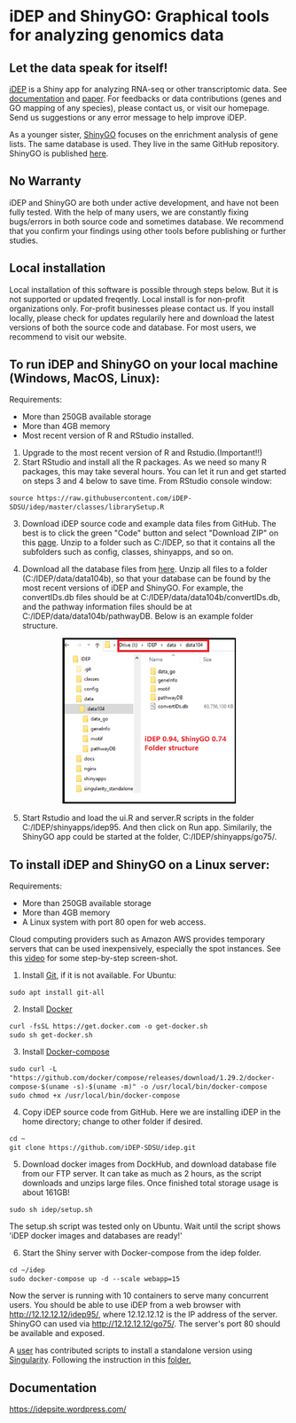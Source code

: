# iDEP and ShinyGO:   Graphical tools for analyzing genomics data  
## Let the data speak for itself!

[iDEP](http://ge-lab.org/idep/) is a Shiny app for analyzing RNA-seq or other transcriptomic data. See [documentation](https://idepsite.wordpress.com/) and [paper](https://bmcbioinformatics.biomedcentral.com/articles/10.1186/s12859-018-2486-6). For feedbacks or data contributions (genes and GO mapping of any species), please contact us, or visit our homepage. Send us suggestions or any error message to help improve iDEP.

As a younger sister, [ShinyGO](http://ge-lab.org/go/) focuses on the enrichment analysis of gene lists. The same database is used. They live in the same GitHub repository. ShinyGO is published [here](https://doi.org/10.1093/bioinformatics/btz931). 

## No Warranty
iDEP and ShinyGO are both under active development, and have not been fully tested. With the help of many users, we are constantly fixing bugs/errors in both source code and sometimes database. We recommend that you confirm your findings using other tools before publishing or further studies.

## Local installation
Local installation of this software is possible through steps below. But it is not supported or updated freqently. Local install is for non-profit organizations only. For-profit businesses please contact us. If you install locally, 
please check for updates regularily here and download the latest versions of both the source code and database.  For most users, we recommend to visit our website. 

## To run iDEP and ShinyGO on your local machine (Windows, MacOS, Linux):
Requirements:
+ More than 250GB available storage
+ More than 4GB memory
+ Most recent version of R and RStudio installed.

1. Upgrade to the most recent version of R and Rstudio.(Important!!)
2. Start RStudio and install all the R packages. As we need so many R packages, this may take several hours. You can let it run and get started on steps 3 and 4 below to save time. From RStudio console window:
```
source https://raw.githubusercontent.com/iDEP-SDSU/idep/master/classes/librarySetup.R
```

3. Download iDEP source code and example data files from GitHub. The best is to click the green "Code" button and select "Download ZIP" on this [page](https://github.com/iDEP-SDSU/idep). Unzip to a folder such as C:/IDEP, so that it contains all the subfolders such as config, classes, shinyapps, and so on.

4. Download all the database files from [here](http://18.235.92.206:8080/). Unzip all files to a folder (C:/IDEP/data/data104b), so that your database can be found by the most recent versions of iDEP and ShinyGO. For example, the convertIDs.db files should be at C:/IDEP/data/data104b/convertIDs.db, and the pathway information files should be at C:/IDEP/data/data104b/pathwayDB. 
Below is an example folder structure. 

<p align="center">
  <img width="313" height="299" src="docs/folders.png">
</p>


5. Start Rstudio and load the ui.R and server.R scripts in the folder C:/IDEP/shinyapps/idep95. And then click on Run app. Similarily, the ShinyGO app could be started at the folder, C:/IDEP/shinyapps/go75/. 

## To install iDEP and ShinyGO on a Linux server:

Requirements:
+ More than 250GB available storage
+ More than 4GB memory
+ A Linux system with port 80 open for web access. 

Cloud computing providers such as Amazon AWS provides temporary servers that can be used inexpensively, especially the spot instances.
See this [video](https://youtu.be/m-3vyGNYDOQ) for some step-by-step screen-shot.

1. Install [Git](https://git-scm.com/book/en/v2/Getting-Started-Installing-Git), if it is not available.  For Ubuntu:
```
sudo apt install git-all
```

2. Install [Docker](https://docs.docker.com/get-docker/)
```
curl -fsSL https://get.docker.com -o get-docker.sh
sudo sh get-docker.sh
```

3. Install [Docker-compose](https://docs.docker.com/compose/install/)
```
sudo curl -L "https://github.com/docker/compose/releases/download/1.29.2/docker-compose-$(uname -s)-$(uname -m)" -o /usr/local/bin/docker-compose
sudo chmod +x /usr/local/bin/docker-compose
```

4. Copy iDEP source code from GitHub. Here we are installing iDEP in the home directory; change to other folder if desired.
```
cd ~
git clone https://github.com/iDEP-SDSU/idep.git
```
 
5. Download docker images from DockHub, and download database file from our FTP server. It can take as much as 2 hours, as the script downloads and unzips large files. Once finished total storage usage is about 161GB!
```
sudo sh idep/setup.sh
```
The setup.sh script was tested only on Ubuntu. Wait until the script shows 'iDEP docker images and databases are ready!' 

6. Start the Shiny server with Docker-compose from the idep folder.
```
cd ~/idep
sudo docker-compose up -d --scale webapp=15 
```
Now the server is running with 10 containers to serve many concurrent users. You should be able to use iDEP from a web browser with http://12.12.12.12/idep95/, where 12.12.12.12 is the IP address of the server. ShinyGO can used via http://12.12.12.12/go75/. The server's port 80 should be available and exposed.


A [user](https://github.com/wresch) has contributed scripts to install a standalone version using [Singularity](https://www.sylabs.io/). Following the instruction in this [folder.](https://github.com/iDEP-SDSU/idep/tree/master/singularity_standalone)

## Documentation
https://idepsite.wordpress.com/

